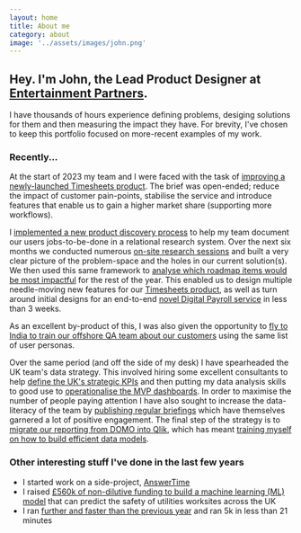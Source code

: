 ```yaml
---
layout: home
title: About me
category: about
image: '../assets/images/john.png'
--- 
```


## Hey. I'm John, the Lead Product Designer at [Entertainment Partners](0).

I have thousands of hours experience defining problems, desiging solutions for them and then measuring the impact they have. For brevity, I've chosen to keep this portfolio focused on more-recent examples of my work.

### Recently...
At the start of 2023 my team and I were faced with the task of [improving a newly-launched Timesheets product](1). The brief was open-ended; reduce the impact of customer pain-points, stabilise the service and introduce features that enable us to gain a higher market share (supporting more workflows).

I [implemented a new product discovery process](2) to help my team document our users jobs-to-be-done in a relational research system. Over the next six months we conducted numerous [on-site research sessions](3) and built a very clear picture of the problem-space and the holes in our current solution(s). We then used this same framework to [analyse which roadmap items would be most impactful](4) for the rest of the year. This enabled us to design multiple needle-moving new features for our [Timesheets product](1), as well as turn around initial designs for an end-to-end [novel Digital Payroll service](5) in less than 3 weeks. 

As an excellent by-product of this, I was also given the opportunity to [fly to India to train our offshore QA team about our customers](6) using the same list of user personas.

Over the same period (and off the side of my desk) I have spearheaded the UK team's data strategy. This involved hiring some excellent consultants to help [define the UK's strategic KPIs](7) and then putting my data analysis skills to good use to [operationalise the MVP dashboards](8). In order to maximise the number of people paying attention I have also sought to increase the data-literacy of the team by [publishing regular briefings](9) which have themselves garnered a lot of positive engagement. The final step of the strategy is to [migrate our reporting from DOMO into Qlik](10), which has meant [training myself on how to build efficient data models](11).  

### Other interesting stuff I've done in the last few years

* I started work on a side-project, [AnswerTime](12)
* I raised [£560k of non-dilutive funding to build a machine learning (ML) model](13) that can predict the safety of utilities worksites across the UK
* I ran [further and faster than the previous year](14) and ran 5k in less than 21 minutes


[0]: http://www.ep.com
[1]: / 
[2]: /
[3]: /
[4]: /
[5]: /
[6]: /
[7]: /
[8]: /
[9]: /
[10]: /
[11]: /
[12]: /